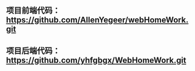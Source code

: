 ## 项目前端代码：https://github.com/AllenYegeer/webHomeWork.git
## 项目后端代码：https://github.com/yhfgbgx/WebHomeWork.git


